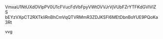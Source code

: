 VmxaU1NtUXdOVlpPV0U1cFVucFdVbFpyVWtOVVJrVjVUbFZrYTFKdGVIVlZS
bEYzVXpCT2RXTkliRnBhCmVqQTVRMmR3ZDJKSFl6MEtDbnBoYUE9PQoKa3Rt

vvg